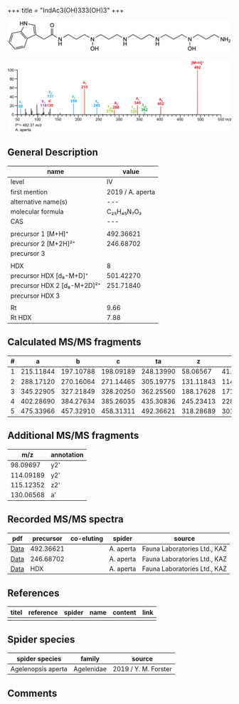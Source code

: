+++
title = "IndAc3(OH)333(OH)3"
+++

![](/img/IndAc3(OH)333(OH)3.png)

![](/img_MSMS/492_IndAc3(OH)333(OH)3_Aa.png)

## General Description

| name                        | value            |
|-----------------------------|------------------|
| level                       | IV               |
| first mention               | 2019 / A. aperta |
| alternative name(s)         | ---              |
| molecular formula           | C₂₅H₄₅N₇O₃       |
| CAS                         | ---              |
|                             |                  |
| precursor 1 [M+H]⁺          | 492.36621        |
| precursor 2 [M+2H]²⁺        | 246.68702        |
| precursor 3                 |                  |
|                             |                  |
| HDX                         | 8                |
| precursor HDX   [d₈-M+D]⁺   | 501.42270        |
| precursor HDX 2 [d₈-M+2D]²⁺ | 251.71840        |
| precursor HDX 3             |                  |
|                             |                  |
| Rt                          | 9.66             |
| Rt HDX                      | 7.88             |

## Calculated MS/MS fragments

| # | a         | b         | c         | ta        | z         | y         | tz        |
|---|-----------|-----------|-----------|-----------|-----------|-----------|-----------|
| 1 | 215.11844 | 197.10788 | 198.09189 | 248.13990 | 58.06567  | 41.03912  | 91.08713  |
| 2 | 288.17120 | 270.16064 | 271.14465 | 305.19775 | 131.11843 | 114.09188 | 148.14498 |
| 3 | 345.22905 | 327.21849 | 328.20250 | 362.25560 | 188.17628 | 171.14973 | 205.20283 |
| 4 | 402.28690 | 384.27634 | 385.26035 | 435.30836 | 245.23413 | 228.20758 | 278.25559 |
| 5 | 475.33966 | 457.32910 | 458.31311 | 492.36621 | 318.28689 | 301.26034 | 335.31344 |

## Additional MS/MS fragments

| m/z       | annotation |
|-----------|------------|
| 98.09697  | y2'        |
| 114.09189 | y2'        |
| 115.12352 | z2'        |
| 130.06568 | a'         |

## Recorded MS/MS spectra

| pdf                                                     | precursor | co-eluting | spider    | source                       |
|---------------------------------------------------------|-----------|------------|-----------|------------------------------|
| [Data](/pdf/A-aperta/492_IndAc3(OH)333(OH)3_Aa.pdf)     | 492.36621 |            | A. aperta | Fauna Laboratories Ltd., KAZ |
| [Data](/pdf/A-aperta/492_IndAc3(OH)333(OH)3_Aa_2.pdf)   | 246.68702 |            | A. aperta | Fauna Laboratories Ltd., KAZ |
| [Data](/pdf/A-aperta/492_IndAc3(OH)333(OH)3_Aa_HDX.pdf) | HDX       |            | A. aperta | Fauna Laboratories Ltd., KAZ |

## References

| titel     | reference   | spider    | name   | content  | link |
|-----------|-------------|-----------|--------|----------|-----|
|           |             |           |        |          |     |

## Spider species

| spider species     | family     | source               |
|--------------------|------------|----------------------|
| Agelenopsis aperta | Agelenidae | 2019 / Y. M. Forster |

## Comments